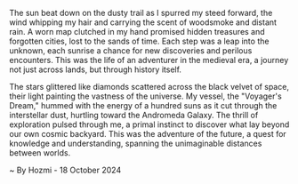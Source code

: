 
The sun beat down on the dusty trail as I spurred my steed forward, the wind whipping my hair and carrying the scent of woodsmoke and distant rain.  A worn map clutched in my hand promised hidden treasures and forgotten cities, lost to the sands of time.  Each step was a leap into the unknown, each sunrise a chance for new discoveries and perilous encounters. This was the life of an adventurer in the medieval era, a journey not just across lands, but through history itself.

The stars glittered like diamonds scattered across the black velvet of space, their light painting the vastness of the universe. My vessel, the "Voyager's Dream," hummed with the energy of a hundred suns as it cut through the interstellar dust, hurtling toward the Andromeda Galaxy. The thrill of exploration pulsed through me, a primal instinct to discover what lay beyond our own cosmic backyard. This was the adventure of the future, a quest for knowledge and understanding, spanning the unimaginable distances between worlds. 

~ By Hozmi - 18 October 2024

